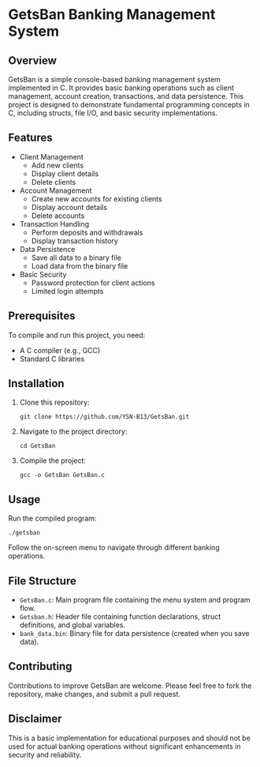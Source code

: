 # GetsBan Banking Management System

## Overview

GetsBan is a simple console-based banking management system implemented in C. It provides basic banking operations such as client management, account creation, transactions, and data persistence. This project is designed to demonstrate fundamental programming concepts in C, including structs, file I/O, and basic security implementations.

## Features

- Client Management
  - Add new clients
  - Display client details
  - Delete clients
- Account Management
  - Create new accounts for existing clients
  - Display account details
  - Delete accounts
- Transaction Handling
  - Perform deposits and withdrawals
  - Display transaction history
- Data Persistence
  - Save all data to a binary file
  - Load data from the binary file
- Basic Security
  - Password protection for client actions
  - Limited login attempts

## Prerequisites

To compile and run this project, you need:

- A C compiler (e.g., GCC)
- Standard C libraries

## Installation

1. Clone this repository:
   ```
   git clone https://github.com/YSN-B13/GetsBan.git
   ```
2. Navigate to the project directory:
   ```
   cd GetsBan
   ```
3. Compile the project:
   ```
   gcc -o GetsBan GetsBan.c
   ```

## Usage

Run the compiled program:

```
./getsban
```

Follow the on-screen menu to navigate through different banking operations.

## File Structure

- `GetsBan.c`: Main program file containing the menu system and program flow.
- `Getsban.h`: Header file containing function declarations, struct definitions, and global variables.
- `bank_data.bin`: Binary file for data persistence (created when you save data).

## Contributing

Contributions to improve GetsBan are welcome. Please feel free to fork the repository, make changes, and submit a pull request.

## Disclaimer

This is a basic implementation for educational purposes and should not be used for actual banking operations without significant enhancements in security and reliability.
